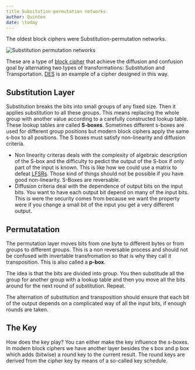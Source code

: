 ```yaml
---
title Subsitution-permutation networks
author: Quinten 
date: \today
---
```


The oldest block ciphers were Substitution-permutation networks. 

![Substitution permutation networks](spn.jpeg)

These are a type of [block cipher](block.md) that achieve the diffusion and confusion goal by alternating two types of transformations: Substitution and Transportation. [DES](des.md) is an example of a cipher designed in this way.

## Substitution Layer
Substitution breaks the bits into small groups of any fixed size. Then it applies substitution to all these groups. This means replacing the whole group with another value according to a carefully constructed lookup table. These lookup tables are called **S-boxes**. Sometimes different s-boxes are used for different group positions but modern block ciphers apply the same s-box to all positions. The S boxes must satisfy non-linearity and diffusion criteria. 

- Non linearity criteras deals with the complexity of algebraic description of the S-box and the difficulty to pedict the output of the S-box if only part of the input is known. This is like how we could use a matrix to defeat [LFSRs](lfsr.md). Those kind of things should not be possible if you have good non-linearity. S-Boxes are reversable. 
- Diffusion criteria deal with the dependence of output bits on the input bits. You want to have each output bit depend on many of the input bits. This is were the security comes from because we want the property were if you change a small bit of the input you get a very different output.

## Permutatation
The permutation layer moves bits from one byte to different bytes or from groups to different groups. This is a non reversable process and should not be confused with invertable transfromation so that is why they call it transposition. This is also called a **p-box**.

The idea  is that the bits are divided into group. You then substitude all the group for another group with a lookup table and then you move all the bits around for the next round of substitution. Repeat. 

The alternation of substitution and transposition should ensure that each bit of the output depends on a complicated way of all the input bits, if enough rounds are taken.

## The Key

How does the key play? You can either make the key influence the s-boxes. In modern block ciphers we have another layer besides the s box and p box which adds (bitwise) a round key to the current result. The round keys are derived from the cipher key by means of a so-called key schedule.  

